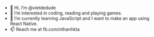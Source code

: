 - 👋 Hi, I’m @vietdedude
- 👀 I’m interested in coding, reading and playing games.
- 🌱 I’m currently learning JavaScript and I want to make an app using React Native.
- 📫 Reach me at fb.com/nthanhkta

<!---
vietdedude/vietdedude is a ✨ special ✨ repository because its `README.md` (this file) appears on your GitHub profile.
You can click the Preview link to take a look at your changes.
--->
